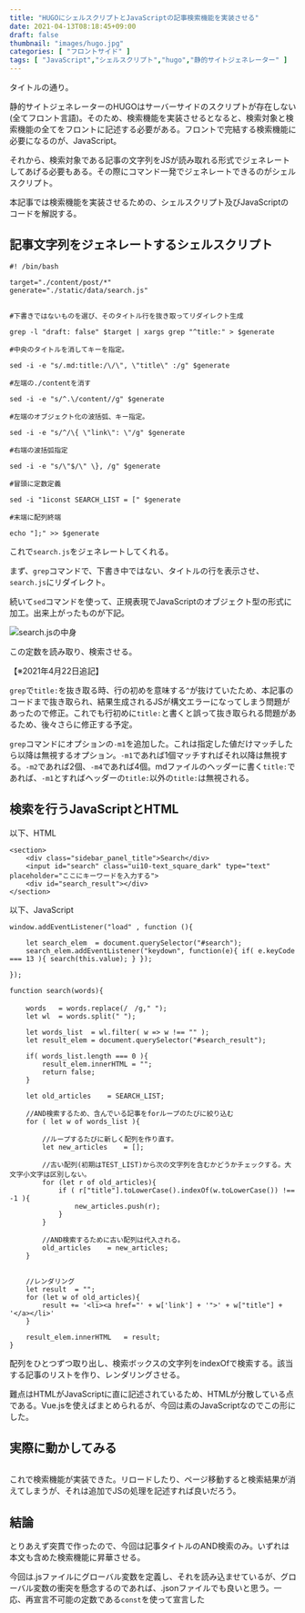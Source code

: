 ```yaml
---
title: "HUGOにシェルスクリプトとJavaScriptの記事検索機能を実装させる"
date: 2021-04-13T08:18:45+09:00
draft: false
thumbnail: "images/hugo.jpg"
categories: [ "フロントサイド" ]
tags: [ "JavaScript","シェルスクリプト","hugo","静的サイトジェネレーター" ]
---
```



タイトルの通り。

静的サイトジェネレーターのHUGOはサーバーサイドのスクリプトが存在しない(全てフロント言語)。そのため、検索機能を実装させるとなると、検索対象と検索機能の全てをフロントに記述する必要がある。フロントで完結する検索機能に必要になるのが、JavaScript。

それから、検索対象である記事の文字列をJSが読み取れる形式でジェネレートしてあげる必要もある。その際にコマンド一発でジェネレートできるのがシェルスクリプト。

本記事では検索機能を実装させるための、シェルスクリプト及びJavaScriptのコードを解説する。


## 記事文字列をジェネレートするシェルスクリプト

    #! /bin/bash
    
    target="./content/post/*"
    generate="./static/data/search.js"
    
    
    #下書きではないものを選び、そのタイトル行を抜き取ってリダイレクト生成
    
    grep -l "draft: false" $target | xargs grep "^title:" > $generate
    
    #中央のタイトルを消してキーを指定。
    
    sed -i -e "s/.md:title:/\/\", \"title\" :/g" $generate
    
    #左端の./contentを消す
    
    sed -i -e "s/^.\/content//g" $generate
    
    #左端のオブジェクト化の波括弧、キー指定。
    
    sed -i -e "s/^/\{ \"link\": \"/g" $generate
    
    #右端の波括弧指定
    
    sed -i -e "s/\"$/\" \}, /g" $generate
    
    #冒頭に定数定義
    
    sed -i "1iconst SEARCH_LIST = [" $generate
    
    #末端に配列終端
    
    echo "];" >> $generate


これで`search.js`をジェネレートしてくれる。

まず、`grep`コマンドで、下書き中ではない、タイトルの行を表示させ、`search.js`にリダイレクト。

続いて`sed`コマンドを使って、正規表現でJavaScriptのオブジェクト型の形式に加工。出来上がったものが下記。

<div class="img-center"><img src="/images/Screenshot from 2021-04-13 09-02-50.png" alt="search.jsの中身"></div>

この定数を読み取り、検索させる。

【※2021年4月22日追記】

`grep`で`title:`を抜き取る時、行の初めを意味する`^`が抜けていたため、本記事のコードまで抜き取られ、結果生成されるJSが構文エラーになってしまう問題があったので修正。これでも行初めに`title:`と書くと誤って抜き取られる問題があるため、後々さらに修正する予定。

`grep`コマンドにオプションの`-m1`を追加した。これは指定した値だけマッチしたら以降は無視するオプション。`-m1`であれば1個マッチすればそれ以降は無視する。`-m2`であれば2個、`-m4`であれば4個。mdファイルのヘッダーに書く`title:`であれば、`-m1`とすればヘッダーの`title:`以外の`title:`は無視される。


## 検索を行うJavaScriptとHTML


以下、HTML

    <section>
        <div class="sidebar_panel_title">Search</div>
        <input id="search" class="ui10-text_square_dark" type="text" placeholder="ここにキーワードを入力する">
        <div id="search_result"></div>
    </section>


以下、JavaScript


    window.addEventListener("load" , function (){
    
        let search_elem  = document.querySelector("#search");
        search_elem.addEventListener("keydown", function(e){ if( e.keyCode === 13 ){ search(this.value); } });
    
    });
    
    function search(words){
        
        words   = words.replace(/　/g," ");
        let wl  = words.split(" ");
    
        let words_list  = wl.filter( w => w !== "" );
        let result_elem = document.querySelector("#search_result");
    
        if( words_list.length === 0 ){ 
            result_elem.innerHTML = "";
            return false;
        }
    
        let old_articles    = SEARCH_LIST;
    
        //AND検索するため、含んでいる記事をforループのたびに絞り込む
        for ( let w of words_list ){
    
            //ループするたびに新しく配列を作り直す。
            let new_articles    = [];
    
            //古い配列(初期はTEST_LIST)から次の文字列を含むかどうかチェックする。大文字小文字は区別しない。
            for (let r of old_articles){
                if ( r["title"].toLowerCase().indexOf(w.toLowerCase()) !== -1 ){
                    new_articles.push(r);
                }
            }
    
            //AND検索するために古い配列は代入される。
            old_articles    = new_articles;
        }
    
        
        //レンダリング
        let result  = "";
        for (let w of old_articles){
            result += '<li><a href="' + w['link'] + '">' + w["title"] + '</a></li>'
        }
    
        result_elem.innerHTML   = result;
    }


配列をひとつずつ取り出し、検索ボックスの文字列をindexOfで検索する。該当する記事のリストを作り、レンダリングさせる。

難点はHTMLがJavaScriptに直に記述されているため、HTMLが分散している点である。Vue.jsを使えばまとめられるが、今回は素のJavaScriptなのでこの形にした。

## 実際に動かしてみる

<div class="img-center"><img src="/images/Screenshot from 2021-04-13 09-29-57.png" alt=""></div>

これで検索機能が実装できた。リロードしたり、ページ移動すると検索結果が消えてしまうが、それは追加でJSの処理を記述すれば良いだろう。

## 結論

とりあえず突貫で作ったので、今回は記事タイトルのAND検索のみ。いずれは本文も含めた検索機能に昇華させる。

今回は.jsファイルにグローバル変数を定義し、それを読み込ませているが、グローバル変数の衝突を懸念するのであれば、.jsonファイルでも良いと思う。一応、再宣言不可能の定数である`const`を使って宣言した

